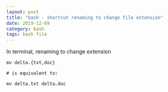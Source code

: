 ```yaml
---
layout: post
title: "bash - shortcut renaming to change file extension"
date: 2019-12-09
category: bash
tags: bash file
---
```


In terminal, renaming to change extension 

```
mv delta.{txt,doc}

# is equivalent to:

mv delta.txt delta.doc
```

